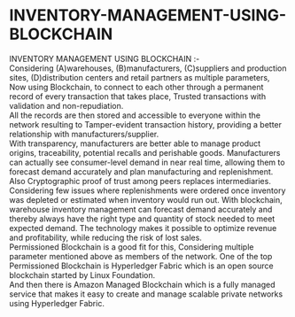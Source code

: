 # INVENTORY-MANAGEMENT-USING-BLOCKCHAIN
INVENTORY MANAGEMENT USING BLOCKCHAIN :-  
Considering (A)warehouses, (B)manufacturers, (C)suppliers and production sites, (D)distribution centers and retail partners as multiple parameters, Now using Blockchain, to connect to each other through a permanent record of every transaction that takes place, Trusted transactions with validation and non-repudiation.  
All the records are then stored and accessible to everyone within the network resulting to Tamper-evident transaction history, providing a better relationship with manufacturers/supplier.  
With transparency, manufacturers are better able to manage product origins, traceability, potential recalls and perishable goods. Manufacturers can actually see consumer-level demand in near real time, allowing them to forecast demand accurately and plan manufacturing and replenishment. Also Cryptographic proof of trust among peers replaces intermediaries.  
Considering few issues where replenishments were ordered once inventory was depleted or estimated when inventory would run out. With blockchain, warehouse inventory management can forecast demand accurately and thereby always have the right type and quantity of stock needed to meet expected demand. The technology makes it possible to optimize revenue and profitability, while reducing the risk of lost sales.  
Permissioned Blockchain is a good fit for this, Considering multiple parameter mentioned above as members of the network. One of the top Permissioned Blockchain is Hyperledger Fabric which is an open source blockchain started by Linux Foundation.  
And then there is Amazon Managed Blockchain which is a fully managed service that makes it easy to create and manage scalable private networks using Hyperledger Fabric.
